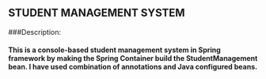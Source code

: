 ## STUDENT MANAGEMENT SYSTEM

###Description:
#### This is a console-based student management system in Spring framework by making the Spring Container build the StudentManagement bean. I have used combination of annotations and Java configured beans.

